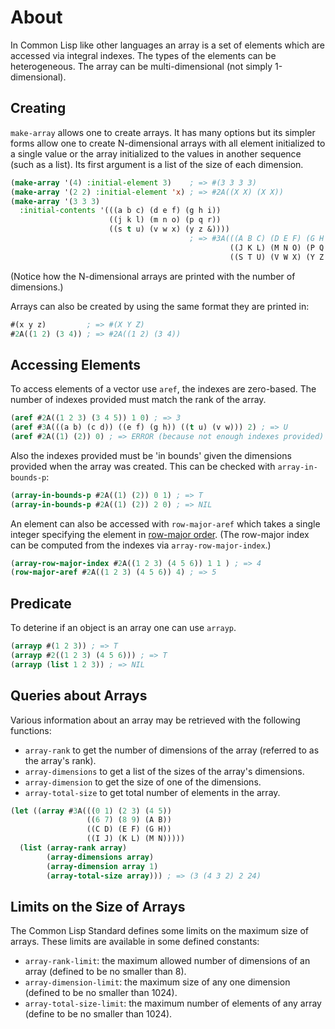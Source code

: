 # About

In Common Lisp like other languages an array is a set of elements which are accessed via integral indexes.
The types of the elements can be heterogeneous.
The array can be multi-dimensional (not simply 1-dimensional).

## Creating

`make-array` allows one to create arrays.
It has many options but its simpler forms allow one to create N-dimensional arrays with all element initialized to a single value or the array initialized to the values in another sequence (such as a list). 
Its first argument is a list of the size of each dimension.

```lisp
(make-array '(4) :initial-element 3)    ; => #(3 3 3 3)
(make-array '(2 2) :initial-element 'x) ; => #2A((X X) (X X))
(make-array '(3 3 3) 
  :initial-contents '(((a b c) (d e f) (g h i)) 
                      ((j k l) (m n o) (p q r)) 
                      ((s t u) (v w x) (y z &))))
                                        ; => #3A(((A B C) (D E F) (G H I))
                                                 ((J K L) (M N O) (P Q R))
                                                 ((S T U) (V W X) (Y Z &)))
```

(Notice how the N-dimensional arrays are printed with the number of dimensions.)

Arrays can also be created by using the same format they are printed in: 

```lisp
#(x y z)         ; => #(X Y Z)
#2A((1 2) (3 4)) ; => #2A((1 2) (3 4))
```

## Accessing Elements

To access elements of a vector use `aref`, the indexes are zero-based. 
The number of indexes provided must match the rank of the array.

```lisp
(aref #2A((1 2 3) (3 4 5)) 1 0) ; => 3
(aref #3A(((a b) (c d)) ((e f) (g h)) ((t u) (v w))) 2) ; => U
(aref #2A((1) (2)) 0) ; => ERROR (because not enough indexes provided)
```

Also the indexes provided must be 'in bounds' given the dimensions provided when the array was created.
This can be checked with `array-in-bounds-p`:

```lisp
(array-in-bounds-p #2A((1) (2)) 0 1) ; => T
(array-in-bounds-p #2A((1) (2)) 2 0) ; => NIL
```

An element can also be accessed with `row-major-aref` which takes a single integer specifying the element in [row-major order][row-major-order].
(The row-major index can be computed from the indexes via `array-row-major-index`.)

```lisp
(array-row-major-index #2A((1 2 3) (4 5 6)) 1 1 ) ; => 4
(row-major-aref #2A((1 2 3) (4 5 6)) 4) ; => 5
```

## Predicate

To deterine if an object is an array one can use `arrayp`.

```lisp
(arrayp #(1 2 3)) ; => T
(arrayp #2((1 2 3) (4 5 6))) ; => T
(arrayp (list 1 2 3)) ; => NIL
```

## Queries about Arrays

Various information about an array may be retrieved with the following functions:

* `array-rank` to get the number of dimensions of the array (referred to as the array's rank).
* `array-dimensions` to get a list of the sizes of the array's dimensions.
* `array-dimension` to get the size of one of the dimensions.
* `array-total-size` to get total number of elements in the array.

```lisp
(let ((array #3A(((0 1) (2 3) (4 5)) 
                 ((6 7) (8 9) (A B)) 
                 ((C D) (E F) (G H))
                 ((I J) (K L) (M N)))))
  (list (array-rank array)
        (array-dimensions array)
        (array-dimension array 1)
        (array-total-size array))) ; => (3 (4 3 2) 2 24)
```

## Limits on the Size of Arrays

The Common Lisp Standard defines some limits on the maximum size of arrays.
These limits are available in some defined constants: 

* `array-rank-limit`: the maximum allowed number of dimensions of an array (defined to be no smaller than 8).
* `array-dimension-limit`: the maximum size of any one dimension (defined to be no smaller than 1024).
* `array-total-size-limit`: the maximum number of elements of any array (define to be no smaller than 1024).


[row-major-order]: https://en.wikipedia.org/wiki/Row-_and_column-major_order
